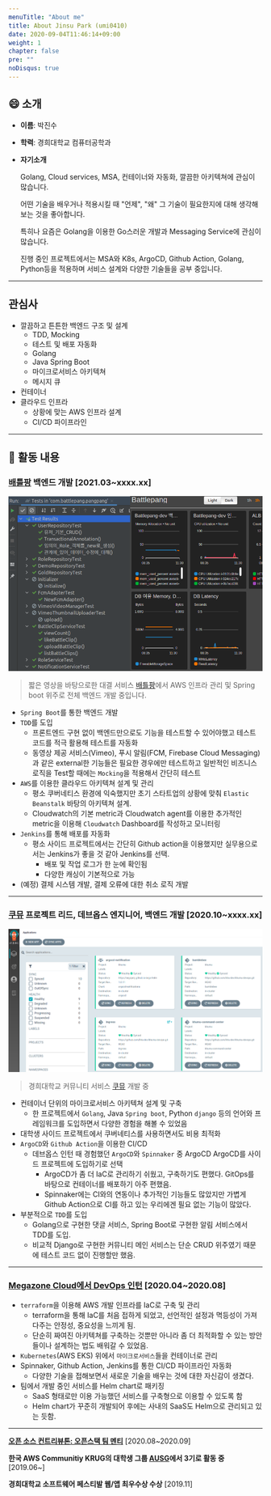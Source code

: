 ```yaml
---
menuTitle: "About me"
title: About Jinsu Park (umi0410)
date: 2020-09-04T11:46:14+09:00
weight: 1
chapter: false
pre: ""
noDisqus: true
---
```


## 😄 소개

* **이름**: 박진수
* **학력**: 경희대학교 컴퓨터공학과
* **자기소개**
  
  Golang, Cloud services, MSA, 컨테이너와 자동화, 깔끔한 아키텍쳐에 관심이 많습니다.
  
  어떤 기술을 배우거나 적용시킬 때 "언제", "왜" 그 기술이 필요한지에 대해 생각해보는 것을 좋아합니다.
  
  특히나 요즘은 Golang을 이용한 Go스러운 개발과 Messaging Service에 관심이 많습니다. 
  
  진행 중인 프로젝트에서는 MSA와 K8s, ArgoCD, Github Action, Golang, Python등을 적용하며 서비스 설계와 다양한 기술들을 공부 중입니다.

---

## 관심사

* 깔끔하고 튼튼한 백엔드 구조 및 설계
  * TDD, Mocking
  * 테스트 및 배포 자동화
  * Golang
  * Java Spring Boot
  * 마이크로서비스 아키텍쳐
  * 메시지 큐
* 컨테이너
* 클라우드 인프라
  * 상황에 맞는 AWS 인프라 설계
  * CI/CD 파이프라인
  
---

## 📅 활동 내용

### [배틀팡](https://battlepang.com) 백엔드 개발 [2021.03~xxxx.xx]

![battlepang-preview.png](/media/battlepang-preview.png)

> 짧은 영상을 바탕으로한 대결 서비스 [배틀팡](https://battlepang.com)에서 AWS 인프라 관리 및 Spring boot 위주로 전체 백엔드 개발 중입니다.

* `Spring Boot`를 통한 백엔드 개발
* `TDD`를 도입
  * 프론트엔드 구현 없이 백엔드만으로도 기능을 테스트할 수 있어야했고 테스트 코드를 적극 활용해 테스트를 자동화
  * 동영상 제공 서비스(Vimeo), 푸시 알림(FCM, Firebase Cloud Messaging)과 같은 external한 기능들은 필요한 경우에만 테스트하고 일반적인 비즈니스 로직을 Test할 때에는 `Mocking`을 적용해서 간단히 테스트
* `AWS`를 이용한 클라우드 아키텍쳐 설계 및 관리
  * 평소 쿠버네티스 환경에 익숙했지만 초기 스타트업의 상황에 맞춰 `Elastic Beanstalk` 바탕의 아키텍쳐 설계.
  * Cloudwatch의 기본 metric과 Cloudwatch agent를 이용한 추가적인 metric을 이용해 `Cloudwatch` Dashboard를 작성하고 모니터링
* `Jenkins`를 통해 배포를 자동화
  * 평소 사이드 프로젝트에서는 간단히 Github action을 이용했지만 실무용으로서는 Jenkins가 좋을 것 같아 Jenkins를 선택.
    * 배포 및 작업 로그가 한 눈에 확인됨
    * 다양한 캐싱이 기본적으로 가능
* (예정) 결제 시스템 개발, 결제 오류에 대한 취소 로직 개발

---

### [쿠뮤](https://github.com/search?q=topic%3Akhumu+org%3Akhu-dev&type=Repositories) 프로젝트 리드, 데브옵스 엔지니어, 백엔드 개발 [2020.10~xxxx.xx]

![khumu-argo.png](/media/khumu-argo.png)
> 경희대학교 커뮤니티 서비스 [쿠뮤](https://github.com/search?q=topic%3Akhumu+org%3Akhu-dev&type=Repositories) 개발 중

* 컨테이너 단위의 마이크로서비스 아키텍쳐 설계 및 구축
  * 한 프로젝트에서 `Golang`, Java `Spring boot`, Python `django` 등의 언어와 프레임워크를 도입하면서 다양한 경험을 해볼 수 있었음
* 대학생 사이드 프로젝트에서 쿠버네티스를 사용하면서도 비용 최적화
* `ArgoCD`와 `Github Action`을 이용한 CI/CD
  * 데브옵스 인턴 때 경험했던 `ArgoCD`와 `Spinnaker` 중 ArgoCD ArgoCD를 사이드 프로젝트에 도입하기로 선택
    * ArgoCD가 좀 더 IaC로 관리하기 쉬웠고, 구축하기도 편했다. GitOps를 바탕으로 컨테이너를 배포하기 아주 편했음.
    * Spinnaker에는 CI와의 연동이나 추가적인 기능들도 많았지만 가볍게 Github Action으로 CI를 하고 있는 우리에겐 필요 없는 기능이 많았다.
* 부분적으로 `TDD`를 도입
  * Golang으로 구현한 댓글 서비스, Spring Boot로 구현한 알림 서비스에서 TDD를 도입.
  * 비교적 Django로 구현한 커뮤니티 메인 서비스는 단순 CRUD 위주였기 때문에 테스트 코드 없이 진행할만 했음.

---

### [Megazone Cloud에서 DevOps 인턴](/experiences/megazone-cloud) [2020.04~2020.08]

* `terraform`을 이용해 AWS 개발 인프라를 IaC로 구축 및 관리
  * terraform을 통해 IaC를 처음 접하게 되었고, 선언적인 설정과 멱등성이 가져다주는 안정성, 중요성을 느끼게 됨.
  * 단순히 짜여진 아키텍쳐를 구축하는 것뿐만 아니라 좀 더 최적화할 수 있는 방안들이나 설계하는 법도 배워갈 수 있었음.
* `Kubernetes`(AWS EKS) 위에서 `마이크로서비스`들을 컨테이너로 관리
* Spinnaker, Github Action, Jenkins를 통한 CI/CD 파이프라인 자동화
  * 다양한 기술을 접해보면서 새로운 기술을 배우는 것에 대한 자신감이 생겼다.
* 팀에서 개발 중인 서비스를 Helm chart로 패키징
  * SaaS 형태로만 이용 가능했던 서비스를 구축형으로 이용할 수 있도록 함
  * Helm chart가 꾸준히 개발되어 후에는 사내의 SaaS도 Helm으로 관리되고 있는 듯함.

---

**[오픈 소스 컨트리뷰톤: 오픈스택 팀 멘티](/experiences/open-source/open-source-contributhon-2020)** [2020.08~2020.09]

**한국 AWS Communitiy KRUG의 대학생 그룹 [AUSG](https://ausg.me)에서 3기로 활동 중** [2019.06~]

**경희대학교 소프트웨어 페스티발 웹/앱 최우수상 수상** [2019.11]



  



